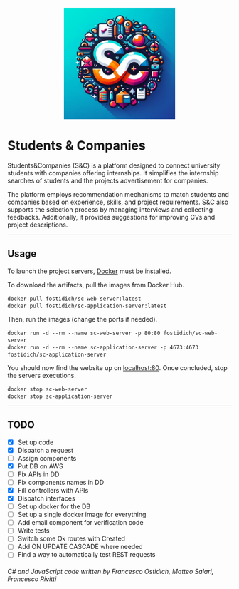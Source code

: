 <p align="center">
  <img src="documents/assets/SC-logo.png" alt="S&C logo" width="250">
</p>

# Students & Companies

Students&Companies (S&C) is a platform designed to connect university students with companies offering internships.
It simplifies the internship searches of students and the projects advertisement for companies.

The platform employs recommendation mechanisms to match students and companies based on experience, skills, and project requirements.
S&C also supports the selection process by managing interviews and collecting feedbacks.
Additionally, it provides suggestions for improving CVs and project descriptions.

- - -

## Usage

To launch the project servers, [Docker](https://docker.com) must be installed.

To download the artifacts, pull the images from Docker Hub.

```
docker pull fostidich/sc-web-server:latest
docker pull fostidich/sc-application-server:latest
```

Then, run the images (change the ports if needed).

```
docker run -d --rm --name sc-web-server -p 80:80 fostidich/sc-web-server
docker run -d --rm --name sc-application-server -p 4673:4673 fostidich/sc-application-server
```

You should now find the website up on [localhost:80](http://localhost:80).
Once concluded, stop the servers executions.

```
docker stop sc-web-server
docker stop sc-application-server
```

- - -

## TODO

- [x] Set up code
- [x] Dispatch a request
- [ ] Assign components
- [x] Put DB on AWS
- [ ] Fix APIs in DD
- [ ] Fix components names in DD
- [x] Fill controllers with APIs
- [x] Dispatch interfaces
- [ ] Set up docker for the DB
- [ ] Set up a single docker image for everything
- [ ] Add email component for verification code
- [ ] Write tests
- [ ] Switch some Ok routes with Created
- [ ] Add ON UPDATE CASCADE where needed
- [ ] Find a way to automatically test REST requests

###### C# and JavaScript code written by Francesco Ostidich, Matteo Salari, Francesco Rivitti
